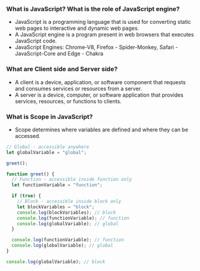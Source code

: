 ### What is JavaScript? What is the role of JavaScript engine?

- JavaScript is a programming language that is used for converting static web pages to interactive and dynamic web pages.
- A JavaScript engine is a program present in web browsers that executes JavaScript code.
- JavaScript Engines: Chrome-V8, Firefox - Spider-Monkey, Safari - JavaScript-Core and Edge - Chakra

### What are Client side and Server side?

- A client is a device, application, or software component that requests and consumes services or resources from a server.
- A server is a device, computer, or software application that provides services, resources, or functions to clients.

### What is Scope in JavaScript?

- Scope determines where variables are defined and where they can be accessed.

```javascript
// Global - accessible anywhere
let globalVariable = "global";

greet();

function greet() {
  // Function - accessible inside function only
  let functionVariable = "function";

  if (true) {
    // Block - accessible inside block only
    let blockVariables = "block";
    console.log(blockVariables); // block
    console.log(functionVariable); // function
    console.log(globalVariable); // global
  }

  console.log(functionVariable); // function
  console.log(globalVariable); // global
}

console.log(globalVariable); // block
```
